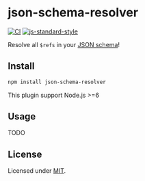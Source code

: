 # json-schema-resolver

[![CI](https://github.com/Eomm/json-schema-resolver/workflows/ci/badge.svg)](https://github.com/Eomm/json-schema-resolver/actions?query=workflow%3Aci)
[![js-standard-style](https://img.shields.io/badge/code%20style-standard-brightgreen.svg?style=flat)](http://standardjs.com/)

Resolve all `$refs` in your [JSON schema](https://json-schema.org/specification.html)!


## Install

```sh
npm install json-schema-resolver
```

This plugin support Node.js >=6

## Usage

TODO

## License

Licensed under [MIT](./LICENSE).
